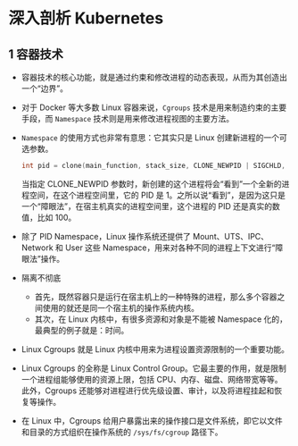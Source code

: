 # 深入剖析 Kubernetes


## 1 容器技术

* 容器技术的核心功能，就是通过约束和修改进程的动态表现，从而为其创造出一个“边界”。

* 对于 Docker 等大多数 Linux 容器来说，`Cgroups` 技术是用来制造约束的主要手段，而 `Namespace` 技术则是用来修改进程视图的主要方法。

* `Namespace` 的使用方式也非常有意思：它其实只是 Linux 创建新进程的一个可选参数。

    ```c
    int pid = clone(main_function, stack_size, CLONE_NEWPID | SIGCHLD, NULL); 
    ```

    当指定 CLONE_NEWPID 参数时，新创建的这个进程将会“看到”一个全新的进程空间，在这个进程空间里，它的 PID 是 1。之所以说“看到”，是因为这只是一个“障眼法”，在宿主机真实的进程空间里，这个进程的 PID 还是真实的数值，比如 100。

* 除了 PID Namespace，Linux 操作系统还提供了 Mount、UTS、IPC、Network 和 User 这些 Namespace，用来对各种不同的进程上下文进行“障眼法”操作。

* 隔离不彻底

    * 首先，既然容器只是运行在宿主机上的一种特殊的进程，那么多个容器之间使用的就还是同一个宿主机的操作系统内核。
    * 其次，在 Linux 内核中，有很多资源和对象是不能被 Namespace 化的，最典型的例子就是：时间。

* Linux Cgroups 就是 Linux 内核中用来为进程设置资源限制的一个重要功能。

* Linux Cgroups 的全称是 Linux Control Group。它最主要的作用，就是限制一个进程组能够使用的资源上限，包括 CPU、内存、磁盘、网络带宽等等。此外，Cgroups 还能够对进程进行优先级设置、审计，以及将进程挂起和恢复等操作。

* 在 Linux 中，Cgroups 给用户暴露出来的操作接口是文件系统，即它以文件和目录的方式组织在操作系统的 `/sys/fs/cgroup` 路径下。